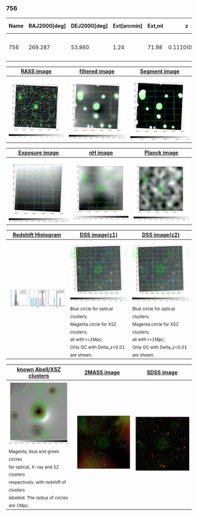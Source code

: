<div STYLE="page-break-after: always;"></div>

### 756

|Name|RAJ2000[deg]|DEJ2000[deg] |Ext[arcmin]| Ext,ml | z | z_src| C|GC(XSZ,Delta_z<0.01)| GC(OPT,Delta_z<0.01)|GC| R_sig[arcmin] | R500[arcmin] | R500[Mpc]| CRsig[c/s] | CR500[c/s] |L500[1E44 erg/s]|F500[1E-12 erg/s/cm^2]| M500[1E14 Msun]|Tx[keV]|Cnt_sig|Beta|Rc[arcmin]|Comment|Alias|
|---|---|---|---|---|---|------|---|--------|---------|----------|---|---|---|---|---|---|---|---|---|---|---|---|---|---|
|756| 269.287| 53.860| 1.24| 71.98| 0.1110(0.008)| z1, z_opt| S| -| A, C| A, C, N, W| 9.288| 6.499| 0.788| 0.092(0.015)| 0.087(0.014)| 0.513(0.037)| 1.619(0.116)| 1.55(0.06)| 2.91(0.07)| 258.1| 0.949(-0.068+0.037)| 2.576(-0.275+0.217)| -| t016|

|[RASS image](../image/756/756_img.pdf)|[filtered image](../image/756/756_fil.pdf)|[Segment image](../image/756/756_seg.pdf)|
|-------------------|--------------------|-------------------|
| <img src="../image/756/756_img.png" width="300">  | <img src="../image/756/756_fil.png" width="300">   | <img src="../image/756/756_seg.png" width="300">  |

|[Exposure image](../image/756/756_mex.pdf)| [nH image](../image/756/756_nh.pdf)| [Planck image](../image/756/756_p.pdf)|
|-------------------|--------------------|-------------------|
|<img src="../image/756/756_mex.png" width="300">   | <img src="../image/756/756_nh.png" width="300">    | <img src="../image/756/756_p.png" width="300"> |

|[Redshift Histogram](../image/756/756_zg.pdf) | [DSS image(z1)](../image/756/756_dss_z1.pdf)      |  [DSS image(z2)](../image/756/756_dss_z2.pdf)    |
|-------------------|--------------------|-------------------|
|<img src="../image/756/756_zg.png" width="300"> |<img src="../image/756/756_dss_z1.png" width="300"> <sub><br>Blue circle for optical clusters; <br>Magenta circle for XSZ clusters; <br>all with r=1Mpc; <br>Only GC with Delta_z<0.01 are shown. </sub>| <img src="../image/756/756_dss_z2.png" width="300"><sub><br>Blue circle for optical clusters; <br>Magenta circle for XSZ clusters; <br>all with r=1Mpc; <br>Only GC with Delta_z<0.01 are shown. </sub> |

|[known Abell/XSZ clusters](../image/756/756_gc.pdf) | [2MASS image](../image/756/756_2mass.pdf)      |[SDSS image](../image/756/756_sdss.pdf)   |
|-------------------|-------------------|-------------------|
|<img src=../image/756/756_gc.png width="300"> <br><sub>Magenta, blue and green circles <br>for optical, X-ray and SZ clusters <br>respectively, with redshift of clusters <br>labelled. The radius of circles <br>are 1Mpc.</sub>|<img src="../image/756/756_2mass.png" width="300">  | <img src="../image/756/756_sdss.png" width="300">  |




